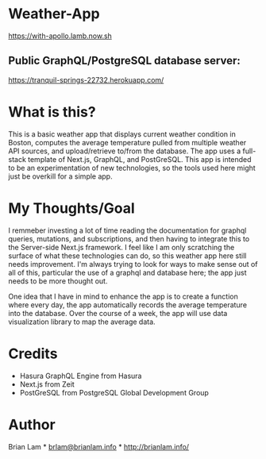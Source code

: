 # Weather-App

https://with-apollo.lamb.now.sh

## Public GraphQL/PostgreSQL database server:
https://tranquil-springs-22732.herokuapp.com/

# What is this?

This is a basic weather app that displays current weather condition in Boston, computes the average temperature pulled from multiple weather API sources, and upload/retrieve to/from the database. The app uses a full-stack template of Next.js, GraphQL, and PostGreSQL. This app is intended to be an experimentation of new technologies, so the tools used here might just be overkill for a simple app. 

# My Thoughts/Goal

I remmeber investing a lot of time reading the documentation for graphql queries, mutations, and subscriptions, and then having to integrate this to the Server-side Next.js framework. I feel like I am only scratching the surface of what these technologies can do, so this weather app here still needs improvement. I'm always trying to look for ways to make sense out of all of this, particular the use of a graphql and database here; the app just needs to be more thought out. 

One idea that I have in mind to enhance the app is to create a function where every day, the app automatically records the average temperature into the database. Over the course of a week, the app will use data visualization library to map the average data.


# Credits

- Hasura GraphQL Engine from Hasura
- Next.js from Zeit
- PostGreSQL from PostgreSQL Global Development Group

# Author

Brian Lam * brlam@brianlam.info * http://brianlam.info/
